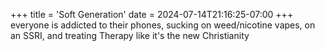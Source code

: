 +++
title = 'Soft Generation'
date = 2024-07-14T21:16:25-07:00
+++
everyone is addicted to their phones, sucking on weed/nicotine vapes, on an SSRI, and treating Therapy like it's the new Christianity
